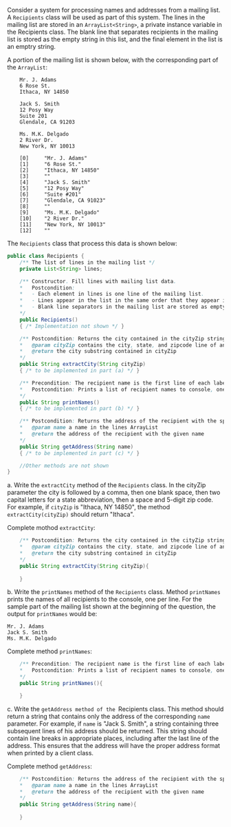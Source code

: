 Consider a system for processing names and addresses from a mailing list. A `Recipients` class will be used as part of this system. The lines in the mailing list are stored in an `ArrayList<String>`, a private instance variable in the Recipients class. The blank line that separates recipients in the mailing list is stored as the empty string in this list, and the final element in the list is an emptry string.

A portion of the mailing list is shown below, with the corresponding part of the `ArrayList`:

```
    Mr. J. Adams
    6 Rose St. 
    Ithaca, NY 14850

    Jack S. Smith
    12 Posy Way
    Suite 201
    Glendale, CA 91203

    Ms. M.K. Delgado
    2 River Dr.
    New York, NY 10013
```

```
    [0]     "Mr. J. Adams"
    [1]     "6 Rose St."
    [2]     "Ithaca, NY 14850"
    [3]     ""
    [4]     "Jack S. Smith"
    [5]     "12 Posy Way"
    [6]     "Suite #201"
    [7]     "Glendale, CA 91023"
    [8]     ""
    [9]     "Ms. M.K. Delgado"
    [10]    "2 River Dr."
    [11]    "New York, NY 10013"
    [12]    ""
```

The `Recipients` class that process this data is shown below:

```Java
public class Recipients {
    /** The list of lines in the mailing list */
    private List<String> lines;

    /** Constructor. Fill lines with mailing list data.
    *   Postcondition:
    *   - Each element in lines is one line of the mailing list.
    *   - Lines appear in the list in the same order that they appear in the mailing list
    *   - Blank line separators in the mailing list are stored as empty strings.
    */
    public Recipients() 
    { /* Implementation not shown */ }

    /** Postcondition: Returns the city contained in the cityZip string of an address
    *   @param cityZip contains the city, state, and zipcode line of an address
    *   @return the city substring contained in cityZip
    */
    public String extractCity(String cityZip)
    { /* to be implemented in part (a) */ }

    /** Precondition: The recipient name is the first line of each label on the mailing list.
    *   Postcondition: Prints a list of recipient names to console, one per line.
    */
    public String printNames()
    { /* to be implemented in part (b) */ }

    /** Postcondition: Returns the address of the recipient with the specified name
    *   @param name a name in the lines ArrayList
    *   @return the address of the recipient with the given name
    */
    public String getAddress(String name)
    { /* to be implemented in part (c) */ }

    //Other methods are not shown
}
```

a.  Write the `extractCity` method of the `Recipients` class. In the cityZip parameter the city is followed by a comma, then one blank space, then two capital letters for a state abbreviation, then a space and 5-digit zip code. For example, if `cityZip` is "Ithaca, NY 14850", the method `extractCity(cityZip)` should return "Ithaca".

Complete mothod `extractCity`:
```Java
    /** Postcondition: Returns the city contained in the cityZip string of an address
    *   @param cityZip contains the city, state, and zipcode line of an address
    *   @return the city substring contained in cityZip
    */
    public String extractCity(String cityZip){ 
        
    }
```

b.  Write the `printNames` method of the `Recipients` class. Method `printNames` prints the names of all recipients to the console, one per line. For the sample part of the mailing list shown at the beginning of the question, the output for `printNames` would be:

```
Mr. J. Adams
Jack S. Smith
Ms. M.K. Delgado
```

Complete method `printNames`:
```Java
    /** Precondition: The recipient name is the first line of each label on the mailing list.
    *   Postcondition: Prints a list of recipient names to console, one per line.
    */
    public String printNames(){ 

    }
```

c. Write the `getAddress method of the `Recipients class. This method should return a string that contains only the address of the corresponding `name` parameter. For example, if `name` is "Jack S. Smith", a string containing three subsequent lines of his address should be returned. This string should contain line breaks in appropriate places, including after the last line of the address. This ensures that the address will have the proper address format when printed by a client class.

Complete method `getAddress`:
```Java
    /** Postcondition: Returns the address of the recipient with the specified name
    *   @param name a name in the lines ArrayList
    *   @return the address of the recipient with the given name
    */
    public String getAddress(String name){ 
        
    }
```
